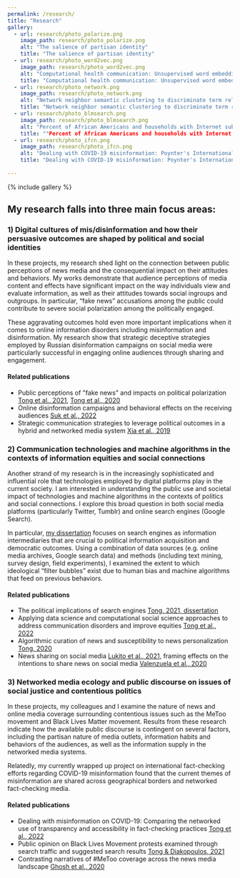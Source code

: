 ```yaml
---
permalink: /research/
title: "Research"
gallery:
  - url: research/photo_polarize.png
    image_path: research/photo_polarize.png
    alt: "The salience of partisan identity"
    title: "The salience of partisan identity"
  - url: research/photo_word2vec.png
    image_path: research/photo_word2vec.png
    alt: "Computational health communication: Unsupervised word embeddings"
    title: "Computational health communication: Unsupervised word embeddings"
  - url: research/photo_network.png
    image_path: research/photo_network.png
    alt: "Network neighbor semantic clustering to discriminate term relevance"
    title: "Network neighbor semantic clustering to discriminate term relevance"
  - url: research/photo_blmsearch.png
    image_path: research/photo_blmsearch.png
    alt: "Percent of African Americans and households with Internet subscription are significantly associated with higher search interest in BLM"
    title: ""Percent of African Americans and households with Internet subscription are significantly associated with higher search interest in BLM"
  - url: research/photo_ifcn.png
    image_path: research/photo_ifcn.png
    alt: "Dealing with COVID-19 misinformation: Poynter's International Fact-checking Network"
    title: "Dealing with COVID-19 misinformation: Poynter's International Fact-checking Network"   
    
---
```



{% include gallery %}

## My research falls into three main focus areas: 

### 1) Digital cultures of mis/disinformation and how their persuasive outcomes are shaped by political and social identities

  In these projects, my research shed light on the connection between public perceptions of news media and the consequential impact on their attitudes and behaviors. My works demonstrate that audience perceptions of media content and effects have significant impact on the way individuals view and evaluate information, as well as their attitudes towards social ingroups and outgroups. In particular, “fake news” accusations among the public could contribute to severe social polarization among the politically engaged. 

  These aggravating outcomes hold even more important implications when it comes to online information disorders including misinformation and disinformation. My research show that strategic deceptive strategies employed by Russian disinformation campaigns on social media were particularly successful in engaging online audiences through sharing and engagement. 

#### Related publications

  * Public perceptions of "fake news" and impacts on political polarization [Tong et al., 2021](https://doi.org/10.29105/rcp3-1), [Tong et al., 2020](https://doi.org/10.1080/15205436.2020.1789661) 
  * Online disinformation campaigns and behavioral effects on the receiving audiences [Suk et al., 2022](https://osf.io/dvnjm)
  * Strategic communication strategies to leverage political outcomes in a hybrid and networked media system [Xia et al., 2019](https://doi.org/10.1080/1369118X.2019.1621921)


### 2) Communication technologies and machine algorithms in the contexts of information equities and social connections

  Another strand of my research is in the increasingly sophisticated and influential role that technologies employed by digital platforms play in the current society. I am interested in understanding the public use and societal impact of technologies and machine algorithms in the contexts of politics and social connections. I explore this broad question in both social media platforms (particularly Twitter, Tumblr) and online search engines (Google Search). 

  In particular, [my dissertation](https://chautong.github.io/files/dissertation_md.html) focuses on search engines as information intermediaries that are crucial to political information acquisition and democratic outcomes. Using a combination of data sources (e.g. online media archives, Google search data) and methods (including text mining, survey design, field experiments), I examined the extent to which ideological “filter bubbles” exist due to human bias and machine algorithms that feed on previous behaviors.

#### Related publications

* The political implications of search engines [Tong, 2021, dissertation](http://chautong.github.io/files/dissertation.pdf)
* Applying data science and computational social science approaches to address communication disorders and improve equities [Tong et al., 2022](http://chautong.github.io/files/Tong_2022.pdf)
* Algorithmic curation of news and susceptibility to news personalization [Tong, 2020](https://chautong.github.io/files/AEJMC2020Poster_final.pdf)
* News sharing on social media [Lukito et al., 2021](https://doi.org/10.1177/20563051211019013), framing effects on the intentions to share news on social media [Valenzuela et al., 2020](https://www.researchgate.net/publication/350529918_Framing_Effects_on_Intentions_to_Share_News_on_Social_Media)


### 3) Networked media ecology and public discourse on issues of social justice and contentious politics

  In these projects, my colleagues and I examine the nature of news and online media coverage surrounding contentious issues such as the MeToo movement and Black Lives Matter movement. Results from these research indicate how the available public discourse is contingent on several factors, including the partisan nature of media outlets, information habits and behaviors of the audiences, as well as the information supply in the networked media systems.

  Relatedly, my currently wrapped up project on international fact-checking efforts regarding COVID-19 misinformation found that the current themes of misinformation are shared across geographical borders and networked fact-checking media. 

#### Related publications
  * Dealing with misinformation on COVID-19: Comparing the networked use of transparency and accessibility in fact-checking practices [Tong et al., 2022](https://globalfact9.com/session/138270) 
  * Public opinion on Black Lives Movement protests examined through search traffic and suggested search results [Tong & Diakopoulos, 2021](http://chautong.github.io/files/Tong&Diakopoulos_2021.pdf)
  * Contrasting narratives of #MeToo coverage across the news media landscape [Ghosh et al., 2020](https://doi.org/10.1177/1940161220968081)


